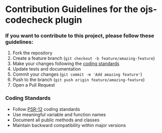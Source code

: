# Contribution Guidelines for the ojs-codecheck plugin
### If you want to contribute to this project, please follow these guidelines:

1. Fork the repository
2. Create a feature branch (`git checkout -b feature/amazing-feature`)
3. Make your changes following the [coding standards](#coding-standards)
4. Update tests and documentation
5. Commit your changes (`git commit -m 'Add amazing feature'`)
6. Push to the branch (`git push origin feature/amazing-feature`)
7. Open a Pull Request

### Coding Standards

- Follow [PSR-12](https://www.php-fig.org/psr/psr-12/) coding standards
- Use meaningful variable and function names
- Document all public methods and classes
- Maintain backward compatibility within major versions
